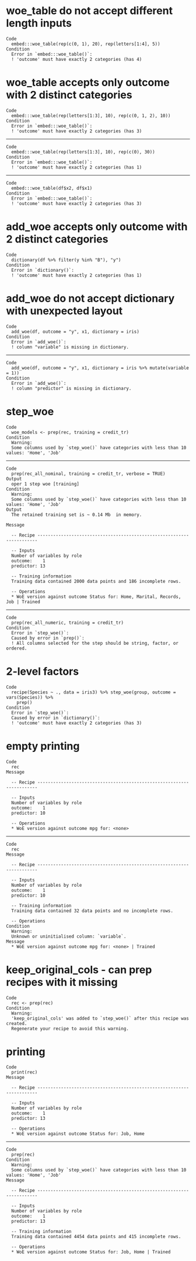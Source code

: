 # woe_table do not accept different length inputs

    Code
      embed:::woe_table(rep(c(0, 1), 20), rep(letters[1:4], 5))
    Condition
      Error in `embed:::woe_table()`:
      ! 'outcome' must have exactly 2 categories (has 4)

# woe_table accepts only outcome with 2 distinct categories

    Code
      embed:::woe_table(rep(letters[1:3], 10), rep(c(0, 1, 2), 10))
    Condition
      Error in `embed:::woe_table()`:
      ! 'outcome' must have exactly 2 categories (has 3)

---

    Code
      embed:::woe_table(rep(letters[1:3], 10), rep(c(0), 30))
    Condition
      Error in `embed:::woe_table()`:
      ! 'outcome' must have exactly 2 categories (has 1)

---

    Code
      embed:::woe_table(df$x2, df$x1)
    Condition
      Error in `embed:::woe_table()`:
      ! 'outcome' must have exactly 2 categories (has 3)

# add_woe accepts only outcome with 2 distinct categories

    Code
      dictionary(df %>% filter(y %in% "B"), "y")
    Condition
      Error in `dictionary()`:
      ! 'outcome' must have exactly 2 categories (has 1)

# add_woe do not accept dictionary with unexpected layout

    Code
      add_woe(df, outcome = "y", x1, dictionary = iris)
    Condition
      Error in `add_woe()`:
      ! column "variable" is missing in dictionary.

---

    Code
      add_woe(df, outcome = "y", x1, dictionary = iris %>% mutate(variable = 1))
    Condition
      Error in `add_woe()`:
      ! column "predictor" is missing in dictionary.

# step_woe

    Code
      woe_models <- prep(rec, training = credit_tr)
    Condition
      Warning:
      Some columns used by `step_woe()` have categories with less than 10 values: 'Home', 'Job'

---

    Code
      prep(rec_all_nominal, training = credit_tr, verbose = TRUE)
    Output
      oper 1 step woe [training] 
    Condition
      Warning:
      Some columns used by `step_woe()` have categories with less than 10 values: 'Home', 'Job'
    Output
      The retained training set is ~ 0.14 Mb  in memory.
      
    Message
      
      -- Recipe ----------------------------------------------------------------------
      
      -- Inputs 
      Number of variables by role
      outcome:    1
      predictor: 13
      
      -- Training information 
      Training data contained 2000 data points and 186 incomplete rows.
      
      -- Operations 
      * WoE version against outcome Status for: Home, Marital, Records, Job | Trained

---

    Code
      prep(rec_all_numeric, training = credit_tr)
    Condition
      Error in `step_woe()`:
      Caused by error in `prep()`:
      ! All columns selected for the step should be string, factor, or ordered.

# 2-level factors

    Code
      recipe(Species ~ ., data = iris3) %>% step_woe(group, outcome = vars(Species)) %>%
        prep()
    Condition
      Error in `step_woe()`:
      Caused by error in `dictionary()`:
      ! 'outcome' must have exactly 2 categories (has 3)

# empty printing

    Code
      rec
    Message
      
      -- Recipe ----------------------------------------------------------------------
      
      -- Inputs 
      Number of variables by role
      outcome:    1
      predictor: 10
      
      -- Operations 
      * WoE version against outcome mpg for: <none>

---

    Code
      rec
    Message
      
      -- Recipe ----------------------------------------------------------------------
      
      -- Inputs 
      Number of variables by role
      outcome:    1
      predictor: 10
      
      -- Training information 
      Training data contained 32 data points and no incomplete rows.
      
      -- Operations 
    Condition
      Warning:
      Unknown or uninitialised column: `variable`.
    Message
      * WoE version against outcome mpg for: <none> | Trained

# keep_original_cols - can prep recipes with it missing

    Code
      rec <- prep(rec)
    Condition
      Warning:
      'keep_original_cols' was added to `step_woe()` after this recipe was created.
      Regenerate your recipe to avoid this warning.

# printing

    Code
      print(rec)
    Message
      
      -- Recipe ----------------------------------------------------------------------
      
      -- Inputs 
      Number of variables by role
      outcome:    1
      predictor: 13
      
      -- Operations 
      * WoE version against outcome Status for: Job, Home

---

    Code
      prep(rec)
    Condition
      Warning:
      Some columns used by `step_woe()` have categories with less than 10 values: 'Home', 'Job'
    Message
      
      -- Recipe ----------------------------------------------------------------------
      
      -- Inputs 
      Number of variables by role
      outcome:    1
      predictor: 13
      
      -- Training information 
      Training data contained 4454 data points and 415 incomplete rows.
      
      -- Operations 
      * WoE version against outcome Status for: Job, Home | Trained

